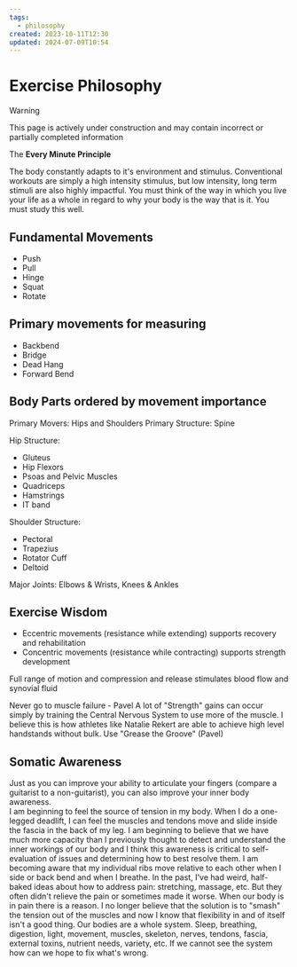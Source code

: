 ```yaml
---
tags:
  - philosophy
created: 2023-10-11T12:30
updated: 2024-07-09T10:54
---
```


# Exercise Philosophy
> [!warning]
> This page is actively under construction and may contain incorrect or partially completed information

The **Every Minute Principle**

The body constantly adapts to it's environment and stimulus.  Conventional workouts are simply a high intensity stimulus, but low intensity, long term stimuli are also highly impactful.  You must think of the way in which you live your life as a whole in regard to why your body is the way that is it.  You must study this well.

## Fundamental Movements
- Push
- Pull
- Hinge
- Squat
- Rotate
## Primary movements for measuring
- Backbend
- Bridge
- Dead Hang
- Forward Bend

## Body Parts ordered by movement importance

Primary Movers: Hips and Shoulders
Primary Structure: Spine

Hip Structure:
- Gluteus
- Hip Flexors
- Psoas and Pelvic Muscles
- Quadriceps
- Hamstrings
- IT band

Shoulder Structure:
- Pectoral
- Trapezius
- Rotator Cuff
- Deltoid

Major Joints: Elbows & Wrists, Knees & Ankles

## Exercise Wisdom
- Eccentric movements (resistance while extending) supports recovery and rehabilitation
- Concentric movements (resistance while contracting) supports strength development

Full range of motion and compression and release stimulates blood flow and synovial fluid

Never go to muscle failure - Pavel
A lot of "Strength" gains can occur simply by training the Central Nervous System to use more of the muscle.  I believe this is how athletes like Natalie Rekert are able to achieve high level handstands without bulk.  Use "Grease the Groove" (Pavel)

## Somatic Awareness
Just as you can improve your ability to articulate your fingers (compare a guitarist to a non-guitarist), you can also improve your inner body awareness.  
I am beginning to feel the source of tension in my body.  When I do a one-legged deadlift, I can feel the muscles and tendons move and slide inside the fascia in the back of my leg.  I am beginning to believe that we have much more capacity than I previously thought to detect and understand the inner workings of our body and I think this awareness is critical to self-evaluation of issues and determining how to best resolve them.
I am becoming aware that my individual ribs move relative to each other when I side or back bend and when I breathe.
In the past, I've had weird, half-baked ideas about how to address pain: stretching, massage, etc.  But they often didn't relieve the pain or sometimes made it worse.  When our body is in pain there is a reason.  I no longer believe that the solution is to "smash" the tension out of the muscles and now I know that flexibility in and of itself isn't a good thing.  Our bodies are a whole system.  Sleep, breathing, digestion, light, movement, muscles, skeleton, nerves, tendons, fascia, external toxins, nutrient needs, variety, etc.  If we cannot see the system how can we hope to fix what's wrong.